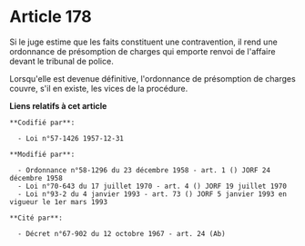# Article 178

Si le juge estime que les faits constituent une contravention, il rend une ordonnance de présomption de charges qui emporte
renvoi de l'affaire devant le tribunal de police.

Lorsqu'elle est devenue définitive, l'ordonnance de présomption de charges couvre, s'il en existe, les vices de la procédure.

**Liens relatifs à cet article**

	**Codifié par**:

	  - Loi n°57-1426 1957-12-31

	**Modifié par**:

	  - Ordonnance n°58-1296 du 23 décembre 1958 - art. 1 () JORF 24 décembre 1958
	  - Loi n°70-643 du 17 juillet 1970 - art. 4 () JORF 19 juillet 1970
	  - Loi n°93-2 du 4 janvier 1993 - art. 73 () JORF 5 janvier 1993 en vigueur le 1er mars 1993

	**Cité par**:

	  - Décret n°67-902 du 12 octobre 1967 - art. 24 (Ab)
